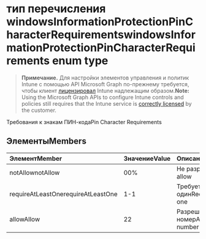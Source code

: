 # <a name="windowsinformationprotectionpincharacterrequirements-enum-type"></a><span data-ttu-id="a603a-101">тип перечисления windowsInformationProtectionPinCharacterRequirements</span><span class="sxs-lookup"><span data-stu-id="a603a-101">windowsInformationProtectionPinCharacterRequirements enum type</span></span>

> <span data-ttu-id="a603a-102">**Примечание.** Для настройки элементов управления и политик Intune с помощью API Microsoft Graph по-прежнему требуется, чтобы клиент [лицензировал](https://go.microsoft.com/fwlink/?linkid=839381) Intune надлежащим образом.</span><span class="sxs-lookup"><span data-stu-id="a603a-102">**Note:** Using the Microsoft Graph APIs to configure Intune controls and policies still requires that the Intune service is [correctly licensed](https://go.microsoft.com/fwlink/?linkid=839381) by the customer.</span></span>

<span data-ttu-id="a603a-103">Требования к  знакам ПИН-кода</span><span class="sxs-lookup"><span data-stu-id="a603a-103">Pin Character Requirements</span></span>
## <a name="members"></a><span data-ttu-id="a603a-104">Элементы</span><span class="sxs-lookup"><span data-stu-id="a603a-104">Members</span></span>
|<span data-ttu-id="a603a-105">Элемент</span><span class="sxs-lookup"><span data-stu-id="a603a-105">Member</span></span>|<span data-ttu-id="a603a-106">Значение</span><span class="sxs-lookup"><span data-stu-id="a603a-106">Value</span></span>|<span data-ttu-id="a603a-107">Описание</span><span class="sxs-lookup"><span data-stu-id="a603a-107">Description</span></span>|
|:---|:---|:---|
|<span data-ttu-id="a603a-108">notAllow</span><span class="sxs-lookup"><span data-stu-id="a603a-108">notAllow</span></span>|<span data-ttu-id="a603a-109">0</span><span class="sxs-lookup"><span data-stu-id="a603a-109">0%</span></span>|<span data-ttu-id="a603a-110">Не разрешено</span><span class="sxs-lookup"><span data-stu-id="a603a-110">Not allow</span></span>|
|<span data-ttu-id="a603a-111">requireAtLeastOne</span><span class="sxs-lookup"><span data-stu-id="a603a-111">requireAtLeastOne</span></span>|<span data-ttu-id="a603a-112">1</span><span class="sxs-lookup"><span data-stu-id="a603a-112">-1</span></span>|<span data-ttu-id="a603a-113">Требуется хотя бы один</span><span class="sxs-lookup"><span data-stu-id="a603a-113">Require atleast one</span></span>|
|<span data-ttu-id="a603a-114">allow</span><span class="sxs-lookup"><span data-stu-id="a603a-114">Allow</span></span>|<span data-ttu-id="a603a-115">2</span><span class="sxs-lookup"><span data-stu-id="a603a-115">2</span></span>|<span data-ttu-id="a603a-116">Разрешить любой номер</span><span class="sxs-lookup"><span data-stu-id="a603a-116">Allow any number</span></span>|








